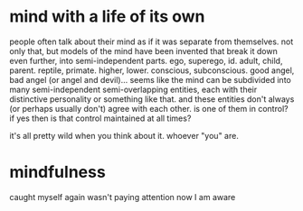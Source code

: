 # mind with a life of its own

people often talk about their mind as if it was separate from themselves. not only that, but models of the mind have been invented that break it down even further, into semi-independent parts. ego, superego, id. adult, child, parent. reptile, primate. higher, lower. conscious, subconscious. good angel, bad angel (or angel and devil)... seems like the mind can be subdivided into many semi-independent semi-overlapping entities, each with their distinctive personality or something like that. and these entities don't always (or perhaps usually don't) agree with each other. is one of them in control? if yes then is that control maintained at all times?

it's all pretty wild when you think about it. whoever "you" are.

# mindfulness

caught myself again
wasn't paying attention
now I am aware
